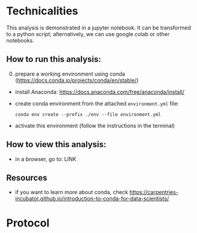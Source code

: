 # Technicalities

This analysis is demonstrated in a jupyter notebook.
It can be transformed to a python script; alternatively, we can use google colab or other notebooks.


## How to run this analysis:

0. prepare a working environment using conda (https://docs.conda.io/projects/conda/en/stable/)

  * install Anaconda: https://docs.anaconda.com/free/anaconda/install/
  * create conda environment from the attached `environment.yml` file:

    ```
    conda env create --prefix ./env --file environment.yml
    ```

  * activate this environment (follow the instructions in the terminal)

## How to view this analysis:

* in a browser, go to: LINK


## Resources

* if you want to learn more about conda, check https://carpentries-incubator.github.io/introduction-to-conda-for-data-scientists/



# Protocol




